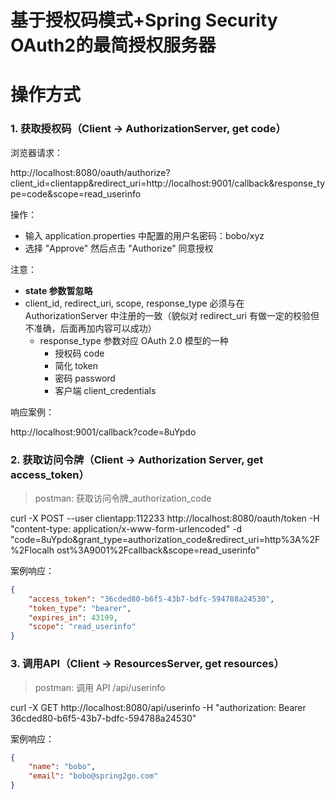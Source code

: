 基于授权码模式+Spring Security OAuth2的最简授权服务器
======

# 操作方式

### 1. 获取授权码（Client -> AuthorizationServer, get code）

浏览器请求：

http://localhost:8080/oauth/authorize?client_id=clientapp&redirect_uri=http://localhost:9001/callback&response_type=code&scope=read_userinfo

操作：
- 输入 application.properties 中配置的用户名密码：bobo/xyz
- 选择 "Approve" 然后点击 "Authorize" 同意授权

注意：
- **state 参数暂忽略**
- client_id, redirect_uri, scope, response_type 必须与在 AuthorizationServer 中注册的一致（貌似对 redirect_uri 有做一定的校验但不准确，后面再加内容可以成功）
  - response_type 参数对应 OAuth 2.0 模型的一种
    - 授权码 code
    - 简化 token
    - 密码 password
    - 客户端 client_credentials

响应案例：

http://localhost:9001/callback?code=8uYpdo

### 2. 获取访问令牌（Client -> Authorization Server, get access_token）
> postman: 获取访问令牌_authorization_code

curl -X POST --user clientapp:112233 http://localhost:8080/oauth/token -H
"content-type: application/x-www-form-urlencoded" -d
"code=8uYpdo&grant_type=authorization_code&redirect_uri=http%3A%2F%2Flocalh
ost%3A9001%2Fcallback&scope=read_userinfo"

案例响应：

```json
{
    "access_token": "36cded80-b6f5-43b7-bdfc-594788a24530",
    "token_type": "bearer",
    "expires_in": 43199,
    "scope": "read_userinfo"
}
```


### 3. 调用API（Client -> ResourcesServer, get resources）
> postman: 调用 API /api/userinfo

curl -X GET http://localhost:8080/api/userinfo -H "authorization: Bearer 36cded80-b6f5-43b7-bdfc-594788a24530"

案例响应：

```json
{
    "name": "bobo",
    "email": "bobo@spring2go.com"
}
```
